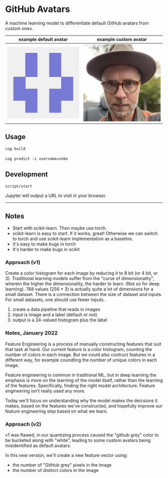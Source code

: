 # GitHub Avatars

A machine learning model to differentiate default GitHub avatars from custom ones.

| example default avatar | example custom avatar | 
| ------- | ------ |
| ![default](avatars/default/abrim.png) | ![custom](avatars/custom/zeke.png) |


## Usage

```
cog build

cog predict -i username=zeke
```

## Development

```
script/start
```

Jupyter will output a URL to visit in your browser.

---

## Notes

- Start with scikit-learn. Then maybe use torch.
- scikit-learn is easy to start. If it works, great! Otherwise we can switch to torch and use scikit-learn implementation as a baseline.
- It's easy to make bugs in torch
- It's harder to make bugs in scikit

### Approach (v1)

Create a color histogram for each image by reducing it to 8 bit (or 4 bit, or 3). Traditional learning models suffer from the "curse of dimensionality", wherein the higher the dimensionality, the harder to learn. (Not so for deep learning). 768 values (256 * 3) is actually quite a lot of dimensions for a small dataset. There is a connection between the size of dataset and inputs. For small datasets, one should use fewer inputs.

1. create a data pipeline that reads in images
1. input is image and a label (default or not)
1. output is a 24-valued histogram plus the label


### Notes, January 2022

Feature Engineering is a process of manually constructing features that suit that task at hand. Our current feature is a color histogram, counting the number of colors in each image. But we could also contruct features in a different way, for example coundting the number of unique colors in each image.

Feature engineering is common in traditional ML, but in deep learning the emphasis is more on the learning of the model itself, rather than the learning of the features. Specifically, finding the right model architecture. Feature engineering isn't really used any more.

Today we'll focus on understanding why the model makes the deicsions it makes, based on the features we've constructed, and hopefully improve our feature engineering step based on what we learn.

### Approach (v2)

v1 was flawed, in our quantizing process caused the "github grey" color to be bucketed along with "white", leading to some custom avatars being misidentified as default avatars.

In this new version, we'll create a new feature vector using:

- the number of "GitHub grey" pixels in the image
- the number of distinct colors in the image


